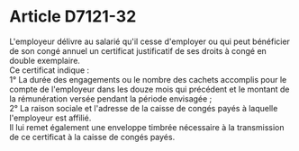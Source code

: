 # Article D7121-32

  
L'employeur délivre au salarié qu'il cesse d'employer ou qui peut bénéficier de son congé annuel un certificat justificatif de ses droits à congé en double exemplaire.   
Ce certificat indique :   
1° La durée des engagements ou le nombre des cachets accomplis pour le compte de l'employeur dans les douze mois qui précédent et le montant de la rémunération versée pendant la période envisagée ;   
2° La raison sociale et l'adresse de la caisse de congés payés à laquelle l'employeur est affilié.   
Il lui remet également une enveloppe timbrée nécessaire à la transmission de ce certificat à la caisse de congés payés.